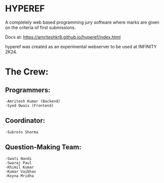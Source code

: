 # HYPEREF
A completely web based programming jury software where marks are given on the criteria of first submissions.

Docs at: https://amriteshkr8.github.io/hyperef/index.html

hyperef was created as an experimental webserver to be used at INFINITY 2K24.

# The Crew:
  ## Programmers:
    -Amritesh Kumar (Backend)
    -Syed Owais (Frontend)
  ## Coordinator:
    -Subroto Sharma
  ## Question-Making Team:
    -Swati Nandi
    -Swaraj Paul
    -Khimil Kumar
    -Kumar Vaibhav
    -Koyna Mridha
